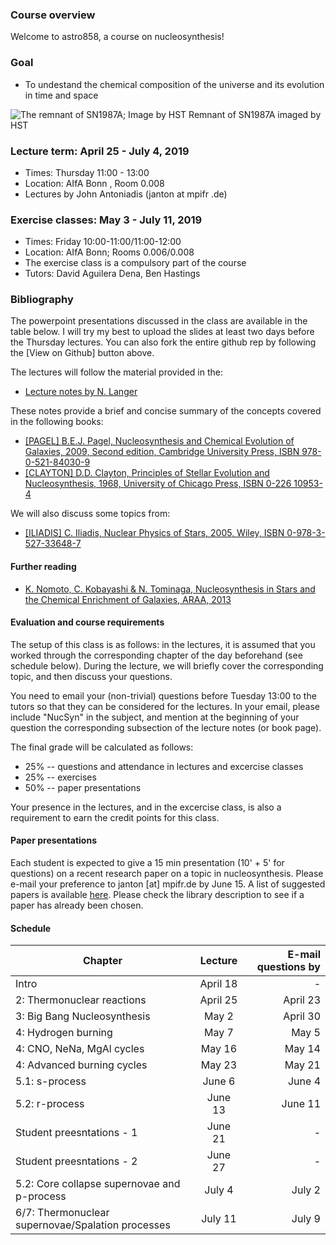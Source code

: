### Course overview 

Welcome to astro858, a course on nucleosynthesis! 

### Goal 
 * To undestand the chemical composition of the universe and its evolution in time and space 
 
 
![The remnant of SN1987A; Image by HST](https://spacetelescope.org/static/archives/images/screen/opo1030a.jpg)
Remnant of SN1987A imaged by HST
 

### Lecture term: April 25  - July 4, 2019

* Times: Thursday 11:00 - 13:00  
* Location: AIfA Bonn , Room 0.008 
* Lectures by John Antoniadis (janton at mpifr .de)


### Exercise classes: May 3 - July 11, 2019

* Times: Friday 10:00-11:00/11:00-12:00 
* Location: AIfA Bonn; Rooms 0.006/0.008 
* The exercise class is a compulsory part of the course
* Tutors: David Aguilera Dena, Ben Hastings  


### Bibliography 
The powerpoint presentations discussed in the class are available in the table below. I will try my best to upload the slides at least two days before the Thursday lectures. You can also fork the entire github rep by following the [View on Github] button above. 

The lectures will follow the material provided in the: 
* [Lecture notes by N. Langer](https://astro.uni-bonn.de/~nlanger/siu_web/nucscript/Nucleo.pdf)

These notes provide a brief and concise summary of the concepts covered in the following books: 

* [[PAGEL] B.E.J. Pagel, Nucleosynthesis and Chemical  Evolution of  Galaxies, 2009, Second edition, Cambridge University Press, ISBN 978-0-521-84030-9](https://books.google.de/books?id=5z4_nJMRZEwC&pg=PA444&dq=B.E.J.+Pagel,+Nucleosynthesis+and+Chemical++Evolution+of++Galaxies&hl=en&sa=X&ved=0ahUKEwiLl7WX7ZXgAhWFDCwKHZAbCkcQ6wEIKTAA#v=onepage&q&f=false)
* [[CLAYTON] D.D. Clayton, Principles of Stellar Evolution and Nucleosynthesis, 1968, University of Chicago Press, ISBN 0-226 10953-4](https://books.google.de/books?id=8HSGFThnbvkC&printsec=frontcover&dq=D.D.+Clayton,+Principles+of+Stellar+Evolution+and+Nucleosynthesis&hl=en&sa=X&ved=0ahUKEwjO2aj47JXgAhWNhaYKHcwbABYQ6wEIKTAA#v=onepage&q&f=false)

We will also discuss some topics from: 

* [[ILIADIS] C. Iliadis, Nuclear Physics of Stars, 2005, Wiley, ISBN 0-978-3-527-33648-7](https://books.google.de/books?id=kLZNCAAAQBAJ&pg=PR4&dq=ISBN+978-3-527-33648-7&hl=en&sa=X&ved=0ahUKEwi99ofT7JXgAhWBBiwKHWxcD-8Q6AEIMTAB#v=onepage&q&f=false)


#### Further reading
* [K. Nomoto, C. Kobayashi & N. Tominaga, Nucleosynthesis in Stars and the Chemical Enrichment of Galaxies, ARAA, 2013](https://www.annualreviews.org/doi/pdf/10.1146/annurev-astro-082812-140956)



#### Evaluation and course requirements 
The setup of this class is as follows: in the lectures, it is assumed that you worked through the corresponding chapter of the day  beforehand (see schedule below). During the lecture, we will briefly cover the corresponding topic, and then discuss your questions. 

You need to email your (non-trivial) questions before Tuesday 13:00 to the tutors  so that they can be considered for the lectures. 
In your email, please include "NucSyn" in the subject, and mention at the beginning of your question the corresponding subsection of the lecture notes (or book page).

The final grade will be calculated as follows: 
* 25% -- questions and attendance in lectures and excercise classes
* 25% -- exercises 
* 50% -- paper presentations 

Your presence in the lectures, and in the excercise class, is also a requirement to earn the credit points for this class. 

#### Paper presentations 
Each student is expected to give a 15 min presentation (10' + 5' for questions) on a recent research paper on a topic in nucleosynthesis. Please e-mail your preference to janton [at] mpifr.de by June 15. A list of suggested papers is available [here](https://ui.adsabs.harvard.edu/#user/libraries/srWK-pAGTZ-D1fpyllBK3g). Please check the library description to see if a paper has already been chosen.

#### Schedule  



| Chapter                        |      Lecture        | E-mail questions by  |
| -------------                  |  :-------------:    |                -----:|
| Intro                          |      April 18       |  -                   |
| 2: Thermonuclear reactions     |      April 25       |              April 23|         
| 3: Big Bang Nucleosynthesis	   |    May 2            |              April 30|
| 4: Hydrogen burning       	    |    May 7            |              May 5   |
| 4: CNO, NeNa, MgAl cycles      |    May 16           |          May 14      |
| 4: Advanced burning cycles     |    May 23           |          May 21      |
| 5.1: s-process                 |    June 6           |            June 4    |
| 5.2: r-process                 |    June 13          |             June 11  |
| Student preesntations  - 1     |    June 21          |         -            |
| Student preesntations  - 2     |    June 27          |        -             |
| 5.2: Core collapse supernovae and p-process          |    July 4  | July 2  |
| 6/7: Thermonuclear supernovae/Spalation processes    |    July 11 | July 9  |





